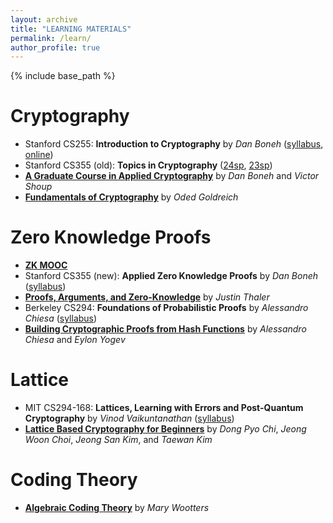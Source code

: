 ```yaml
---
layout: archive
title: "LEARNING MATERIALS"
permalink: /learn/
author_profile: true
---
```


{% include base_path %}

Cryptography
======
* Stanford CS255: **Introduction to Cryptography** by _Dan Boneh_ ([syllabus](https://crypto.stanford.edu/~dabo/cs255/syllabus.html), [online](https://www.coursera.org/learn/crypto))
* Stanford CS355 (old): **Topics in Cryptography** ([24sp](https://crypto.stanford.edu/cs355/24sp/), [23sp](https://crypto.stanford.edu/cs355/23sp/))
* [**A Graduate Course in Applied Cryptography**](https://toc.cryptobook.us/) by _Dan Boneh_ and _Victor Shoup_
* [**Fundamentals of Cryptography**](https://www.wisdom.weizmann.ac.il/~oded/foc-book.html) by _Oded Goldreich_


Zero Knowledge Proofs
======
* [**ZK MOOC**](https://rdi.berkeley.edu/zk-learning/)
* Stanford CS355 (new): **Applied Zero Knowledge Proofs** by _Dan Boneh_ ([syllabus](https://cs355.stanford.edu/))
* [**Proofs, Arguments, and Zero-Knowledge**](https://people.cs.georgetown.edu/jthaler/ProofsArgsAndZK) by _Justin Thaler_
* Berkeley CS294: **Foundations of Probabilistic Proofs** by _Alessandro Chiesa_ ([syllabus](https://ic-people.epfl.ch/~achiesa/classes/CS294-F2020.html))
* [**Building Cryptographic Proofs from Hash Functions**](https://snargsbook.org/) by _Alessandro Chiesa_ and _Eylon Yogev_


Lattice
======
* MIT CS294-168: **Lattices, Learning with Errors and Post-Quantum Cryptography** by _Vinod Vaikuntanathan_ ([syllabus](https://people.csail.mit.edu/vinodv/CS294/))
* [**Lattice Based Cryptography for Beginners**](https://eprint.iacr.org/2015/938) by _Dong Pyo Chi_, _Jeong Woon Choi_, _Jeong San Kim_, and _Taewan Kim_


Coding Theory
======
* [**Algebraic Coding Theory**](https://www.youtube.com/watch?v=vfjN7MmSB6g&list=PLkvhuSoxwjI_UudECvFYArvG0cLbFlzSr) by _Mary Wootters_